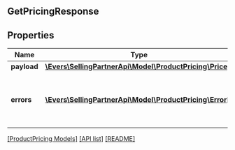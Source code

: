 ## GetPricingResponse

## Properties

Name | Type | Description | Notes
------------ | ------------- | ------------- | -------------
**payload** | [**\Evers\SellingPartnerApi\Model\ProductPricing\Price[]**](Price.md) |  | [optional]
**errors** | [**\Evers\SellingPartnerApi\Model\ProductPricing\Error[]**](Error.md) | A list of error responses returned when a request is unsuccessful. | [optional]

[[ProductPricing Models]](../) [[API list]](../../Api) [[README]](../../../README.md)
